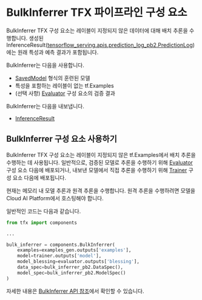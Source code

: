 # BulkInferrer TFX 파이프라인 구성 요소

BulkInferrer TFX 구성 요소는 레이블이 지정되지 않은 데이터에 대해 배치 추론을 수행합니다. 생성된 InferenceResult([tensorflow_serving.apis.prediction_log_pb2.PredictionLog](https://github.com/tensorflow/serving/blob/master/tensorflow_serving/apis/prediction_log.proto))에는 원래 특성과 예측 결과가 포함됩니다.

BulkInferrer는 다음을 사용합니다.

- [SavedModel](https://www.tensorflow.org/guide/saved_model.md) 형식의 훈련된 모델
- 특성을 포함하는 레이블이 없는 tf.Examples
- (선택 사항) [Evaluator](https://www.tensorflow.org/tfx/guide/evaluator.md) 구성 요소의 검증 결과

BulkInferrer는 다음을 내보냅니다.

- [InferenceResult](https://github.com/tensorflow/tfx/blob/master/tfx/types/standard_artifacts.py)

## BulkInferrer 구성 요소 사용하기

BulkInferrer TFX 구성 요소는 레이블이 지정되지 않은 tf.Examples에서 배치 추론을 수행하는 데 사용됩니다. 일반적으로, 검증된 모델로 추론을 수행하기 위해 [Evaluator](https://www.tensorflow.org/tfx/guide/evaluator.md) 구성 요소 다음에 배포되거나, 내보낸 모델에서 직접 추론을 수행하기 위해 [Trainer](https://www.tensorflow.org/tfx/guide/trainer.md) 구성 요소 다음에 배포됩니다.

현재는 메모리 내 모델 추론과 원격 추론을 수행합니다. 원격 추론을 수행하려면 모델을 Cloud AI Platform에서 호스팅해야 합니다.

일반적인 코드는 다음과 같습니다.

```python
from tfx import components

...

bulk_inferrer = components.BulkInferrer(
    examples=examples_gen.outputs['examples'],
    model=trainer.outputs['model'],
    model_blessing=evaluator.outputs['blessing'],
    data_spec=bulk_inferrer_pb2.DataSpec(),
    model_spec=bulk_inferrer_pb2.ModelSpec()
)
```

자세한 내용은 [BulkInferrer API 참조](https://www.tensorflow.org/tfx/api_docs/python/tfx/components/BulkInferrer)에서 확인할 수 있습니다.
